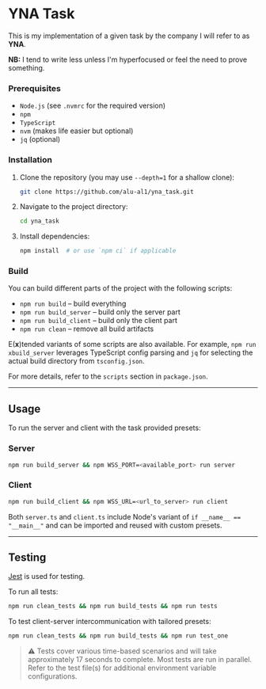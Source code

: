 # YNA Task

This is my implementation of a given task by the company I will refer to as **YNA**. 

**NB:** I tend to write less unless I'm hyperfocused or feel the need to prove something.

### Prerequisites

- `Node.js` (see `.nvmrc` for the required version)
- `npm`
- `TypeScript`
- `nvm` (makes life easier but optional)
- `jq` (optional)

### Installation

1. Clone the repository (you may use `--depth=1` for a shallow clone):

   ```bash
   git clone https://github.com/alu-al1/yna_task.git
   ```

2. Navigate to the project directory:

   ```bash
   cd yna_task
   ```

3. Install dependencies:

   ```bash
   npm install  # or use `npm ci` if applicable
   ```

### Build

You can build different parts of the project with the following scripts:

- `npm run build` – build everything
- `npm run build_server` – build only the server part
- `npm run build_client` – build only the client part
- `npm run clean` – remove all build artifacts

E(**x**)tended variants of some scripts are also available. For example, `npm run xbuild_server` leverages TypeScript config parsing and `jq` for selecting the actual build directory from `tsconfig.json`.

For more details, refer to the `scripts` section in `package.json`.

---

## Usage

To run the server and client with the task provided presets:

### Server

```bash
npm run build_server && npm WSS_PORT=<available_port> run server
```

### Client

```bash
npm run build_client && npm WSS_URL=<url_to_server> run client
```

Both `server.ts` and `client.ts` include Node's variant of `if __name__ == "__main__"` and can be imported and reused with custom presets.

---

## Testing

[Jest](https://jestjs.io/docs/getting-started) is used for testing.

To run all tests:

```bash
npm run clean_tests && npm run build_tests && npm run tests
```

To test client-server intercommunication with tailored presets:

```bash
npm run clean_tests && npm run build_tests && npm run test_one
```

> ⚠️ Tests cover various time-based scenarios and will take approximately 17 seconds to complete. Most tests are run in parallel. Refer to the test file(s) for additional environment variable configurations.